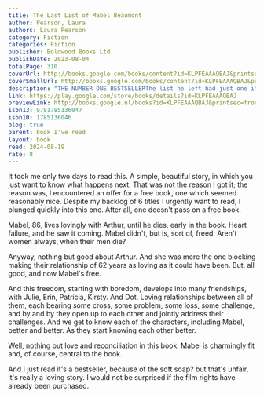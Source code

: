 ```yaml
---  
title: The Last List of Mabel Beaumont  
author: Pearson, Laura  
authors: Laura Pearson  
category: Fiction  
categories: Fiction  
publisher: Boldwood Books Ltd  
publishDate: 2023-08-04  
totalPage: 310  
coverUrl: http://books.google.com/books/content?id=KLPFEAAAQBAJ&printsec=frontcover&img=1&zoom=1&edge=curl&source=gbs_api  
coverSmallUrl: http://books.google.com/books/content?id=KLPFEAAAQBAJ&printsec=frontcover&img=1&zoom=5&edge=curl&source=gbs_api  
description: "THE NUMBER ONE BESTSELLERThe list he left had just one item on it. Or, at least, it did at first... Mabel Beaumont’s husband Arthur loved lists. He’d leave them for her everywhere. ‘Remember: eggs, butter, sugar’. ‘I love you: today, tomorrow, always’. But now Arthur is gone. He died: softly, gently, not making a fuss. But he’s still left her a list. This one has just one item on it though: ‘Find D’. Mabel feels sure she knows what it means. She must track down her best friend Dot, who she hasn’t seen since the fateful day she left more than sixty years ago. It seems impossible. She doesn’t even know if Dot’s still alive. Also, every person Mabel talks to seems to need help first, with missing husbands, daughters, parents. Mabel finds her list is just getting longer, and she’s still no closer to finding Dot. What she doesn’t know is that her list isn’t just about finding her old friend. And that if she can admit the secrets of the past, maybe she could even find happiness again... A completely heartbreaking, beautiful, uplifting story, guaranteed to make you smile but also make you cry. Perfect for fans of A Man Called Ove, Eleanor Oliphant is Completely Fine, and The Keeper of Stories. Readers are loving The Last List of Mabel Beaumont: ‘Tender and beautiful... As hopeful as it is heart-breaking... I loved it.’ Amy Beashel ‘This beautifully written story of friendship, love, loss and second chances captured my heart. I adored Mabel and her unlikely gang of colourful characters... Leaves you feeling warm, hopeful, and satisfied.’ Lisa Timoney ‘Mabel Beaumont is an absolute treasure... Laura Pearson cleverly, gently, peels back the layers of Mabel’s and her friends’ lives in a way that hurts, then soothes, your heart... An uplifting, life-affirming joy of a novel!’ Emma Robinson ‘I’ve been inundated with books in the uplit genre but this is by far the best I’ve read... moving, life-affirming and utterly wonderful.’ Matt Cain ‘I absolutely loved this book... I adore an older protagonist... who is feisty and not afraid to speak her mind. The story is like a warm hug – but it had spark and wit and humour too. I was bereft when I finished it (far too) late last night!’ Clare Swatman ‘Wow. Seriously. Just beautiful. So many wonderful elements... So many memorable characters... Beautiful and utterly affecting.’ Louise Beech ‘Charming, warm and moving... A beautifully written story about love and longing, and a poignant reminder that it’s never too late to follow your heart.’ Holly Miller ‘I adored it... A heartbreakingly beautiful story about love in all its different forms. (And she made me cry again, of course). Bravo.’ Nikki Smith ‘I finished this in the same 24 hours as I started it. Oh... what a beautiful story... Poignant and inspiring!’ Jennie Godfrey ‘Such a poignant story. Brought a lump to my throat... Will really appeal to fans of Joanna Cannon.’ Karen Angelico ‘A beautiful book about truth, love, relationships and how it's never too late to follow your heart... Moving, funny and emotionally clever.’ Alison Stockham ‘Wonderful... Uplifting... A brilliant book... Clever and unforgettable. Dive in, and prepare to be inspired.’ Ross Greenwood"  
link: https://play.google.com/store/books/details?id=KLPFEAAAQBAJ  
previewLink: http://books.google.nl/books?id=KLPFEAAAQBAJ&printsec=frontcover&dq=the+last+list+of+mabel+beaumont&hl=&as_pt=BOOKS&cd=2&source=gbs_api  
isbn13: 9781785136047  
isbn10: 1785136046  
blog: true  
parent: book I've read  
layout: book  
read: 2024-08-19  
rate: 8  
---  
```

  
It took me only two days to read this.  A simple, beautiful story, in which you just want to know what happens next. That was not the reason I got it; the reason was, I encountered an offer for a free book, one which seemed reasonably nice.  Despite my  backlog of 6 titles I urgently want to read, I plunged quickly into this one.  After all, one doesn't pass on a free book.  
  
Mabel, 86, lives lovingly with Arthur, until he dies, early in the book.  Heart failure, and he saw it coming.  Mabel didn't, but is, sort of, freed.  Aren't women always, when their men die?    
  
Anyway, nothing but good about Arthur.  And she was more the one blocking making their relationship of 62 years as loving as it could have been.  But, all good, and now Mabel's free.  
  
And this freedom, starting with boredom, develops into many friendships, with Julie, Erin, Patricia, Kirsty.  And Dot.  Loving relationships between all of them, each bearing some cross, some problem, some loss, some challenge, and by and by they open up to each other and jointly address their challenges.  And we get to know each of the characters, including Mabel, better and better.  As they start knowing each other better.  
  
Well, nothing but love and reconciliation in this book.  Mabel is charmingly fit and, of course, central to the book.  
  
And I just read it's a bestseller, because of the soft soap? but that's unfair, it's really a loving story.  I would not be surprised if the film rights have already been purchased.  
